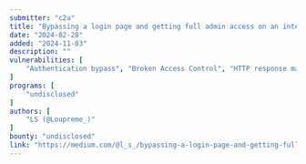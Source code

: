 ```yaml
---
submitter: "c2a"
title: "Bypassing a login page and getting full admin access on an internal training platform"
date: "2024-02-28"
added: "2024-11-03"
description: ""
vulnerabilities: [
    "Authentication bypass", "Broken Access Control", "HTTP response manipulation", "Directory listing"
]
programs: [
    "undisclosed"
]
authors: [
    "LS (@Loupreme_)"
]
bounty: "undisclosed"
link: "https://medium.com/@l_s_/bypassing-a-login-page-and-getting-full-admin-access-on-an-internal-training-platform-ff5abd88135e"
---
```




